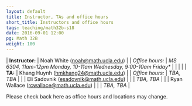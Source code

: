 ```yaml
---
layout: default
title: Instructor, TAs and office hours
short_title: Instructors and office hours
tags: teaching/math32b-s18
date: 2016-09-01 12:00
pg: Math 32B
weight: 100
---
```




| __Instructor:__ | Noah White (<a href="mailto:noah@math.ucla.edu">noah@math.ucla.edu</a>)              |
| _Office hours:_ | _MS 6304, 11am-12pm Monday, 10-11am Wednesday, 9:00-10am Friday*_                                       |
|                 |                                                                                      |
| __TA:__         | Khang Huynh (<a href="mailto:hmkhang24@math.ucla.edu">hmkhang24@math.ucla.edu</a>)          |
| _Office hours:_ | _TBA, TBA_                                                                |
|                 | Eli Sadovnik (<a href="mailto:esadovnik@math.ucla.edu">esadovnik@math.ucla.edu</a>)  |
|                 | _TBA, TBA_                                                             |
|                 | Ryan Wallace (<a href="mailto:rcwallace@math.ucla.edu">rcwallace@math.ucla.edu</a>) |
|                 | _TBA, TBA_                                                             |


Please check back here as office hours and locations may change.
